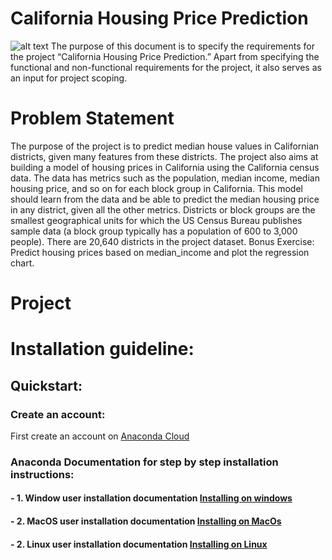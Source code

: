 # California Housing Price Prediction
![alt text](https://github.com/nikhil2020/California_Housing_price/blob/master/Image.jpeg)
The purpose of this document is to specify the requirements for the project “California Housing Price Prediction.” Apart from specifying the functional and non-functional requirements for the project, it also serves as an input for project scoping.

# Problem Statement
The purpose of the project is to predict median house values in Californian districts, given many features from these districts.
The project also aims at building a model of housing prices in California using the California census data. The data has metrics such as the population, median income, median housing price, and so on for each block group in California. This model should learn from the data and be able to predict the median housing price in any district, given all the other metrics.
Districts or block groups are the smallest geographical units for which the US Census Bureau publishes sample data (a block group typically has a population of 600 to 3,000 people). There are 20,640 districts in the project dataset.
Bonus Exercise: Predict housing prices based on median_income and plot the regression chart.

# Project 
# Installation guideline:

## Quickstart:

### Create an account:

First create an account on [Anaconda Cloud](https://anaconda.org)

### Anaconda Documentation for step by step installation instructions:

#### - 1. Window user installation documentation [ Installing on windows](https://docs.anaconda.com/anaconda/install/windows/)
#### - 2. MacOS user installation documentation [Installing on MacOs](https://docs.anaconda.com/anaconda/install/mac-os/)
#### - 2. Linux user installation documentation [Installing on Linux](https://docs.anaconda.com/anaconda/install/linux/)
